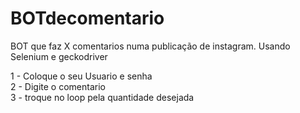 # BOTdecomentario
BOT que faz X comentarios numa publicação de instagram. Usando Selenium e geckodriver

1 - Coloque o seu Usuario e senha </br>
2 - Digite o comentario  </br>
3 - troque no loop pela quantidade desejada  </br>
